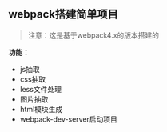 ## webpack搭建简单项目

> 注意：这是基于webpack4.x的版本搭建的

**功能：**

- js抽取
- css抽取
- less文件处理
- 图片抽取
- html模块生成
- webpack-dev-server启动项目


